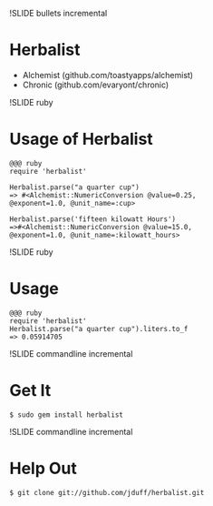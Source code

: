 !SLIDE bullets incremental
# Herbalist #

* Alchemist (github.com/toastyapps/alchemist)
* Chronic (github.com/evaryont/chronic)

!SLIDE ruby
# Usage of Herbalist #
    
    @@@ ruby
    require 'herbalist'
    
    Herbalist.parse("a quarter cup")
    => #<Alchemist::NumericConversion @value=0.25,
    @exponent=1.0, @unit_name=:cup>

    Herbalist.parse('fifteen kilowatt Hours')
    =>#<Alchemist::NumericConversion @value=15.0,
    @exponent=1.0, @unit_name=:kilowatt_hours>
    
!SLIDE ruby
# Usage #

    @@@ ruby
    require 'herbalist'
    Herbalist.parse("a quarter cup").liters.to_f
    => 0.05914705
    
!SLIDE commandline incremental
# Get It #
    
    $ sudo gem install herbalist
    
!SLIDE commandline incremental
# Help Out #

    $ git clone git://github.com/jduff/herbalist.git
    